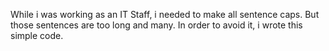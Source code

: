 While i was working as an IT Staff, i needed to make all sentence caps. But those sentences are too long and many. In order to avoid it, i wrote this simple code.
